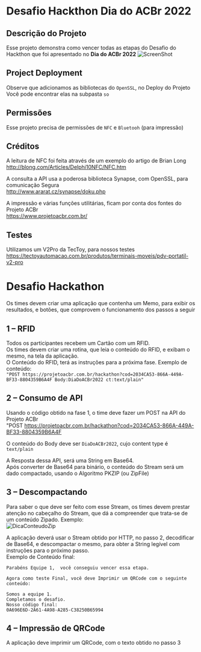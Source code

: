 # Desafio Hackthon Dia do ACBr 2022

## Descrição do Projeto
Esse projeto demonstra como vencer todas as etapas do Desafio do Hackthon que foi apresentado no **Dia do ACBr 2022**
![ScreenShot](https://github.com/Projeto-ACBr-Oficial/ACBrLab/blob/main/Pascal/Hackthon/img/ScreenShot_Hackthon1.png)


## Project Deployment
Observe que adicionamos as bibliotecas do `OpenSSL`, no Deploy do Projeto
Você pode encontrar elas na subpasta `so`

## Permissões
Esse projeto precisa de permissões de `NFC` e `Bluetooh` (para impressão)

## Créditos
A leitura de NFC foi feita através de um exemplo do artigo de Brian Long  
http://blong.com/Articles/Delphi10NFC/NFC.htm  

A consulta a API usa a poderosa biblioteca Synapse, com OpenSSL, para  comunicação Segura  
http://www.ararat.cz/synapse/doku.php  

A impressão e várias funções utilitárias, ficam por conta dos fontes do Projeto ACBr  
https://www.projetoacbr.com.br/  

## Testes
Utilizamos um V2Pro da TecToy, para nossos testes  
https://tectoyautomacao.com.br/produtos/terminais-moveis/pdv-portatil-v2-pro  

# Desafio Hackathon
Os times devem criar uma aplicação que contenha um Memo, para exibir os resultados, e botões, que comprovem o funcionamento dos passos a seguir

## 1  – RFID
Todos os participantes recebem um Cartão com um RFID.  
Os times devem criar uma rotina, que leia o conteúdo do RFID, e exibam o mesmo, na tela da aplicação.  
O Conteúdo do RFID, terá as instruções para a próxima fase. Exemplo de conteúdo:  
`"POST https://projetoacbr.com.br/hackathon?cod=2034CA53-866A-449A-BF33-8804359B6A4F Body:DiaDoACBr2022 ct:text/plain"`

## 2 – Consumo de API
Usando o código obtido na fase 1, o time deve fazer um POST na API do Projeto ACBr  
"POST https://projetoacbr.com.br/hackathon?cod=2034CA53-866A-449A-BF33-8804359B6A4F  

O conteúdo do Body deve ser `DiaDoACBr2022`, cujo content type é `text/plain`  

A Resposta dessa API, será uma String em Base64.  
Após converter de Base64 para binário, o conteúdo do Stream será um dado compactado, usando o Algoritmo PKZIP (ou ZipFile)  

## 3 – Descompactando
Para saber o que deve ser feito com esse Stream, os times devem prestar atenção no cabeçalho do Stream, que dá a compreender que trata-se de um conteúdo Zipado.
Exemplo:  
![DicaConteudoZip](https://github.com/Projeto-ACBr-Oficial/ACBrLab/blob/main/Pascal/Hackthon/img/DicaConteudoZip.png)

A aplicação deverá usar o Stream obtido por HTTP, no passo 2, decodificar de Base64, e descompactar o mesmo, para obter a String legível com instruções para o próximo passo.  
Exemplo de Conteúdo final:

`Parabéns Equipe 1,  você conseguiu vencer essa etapa.`  
` `   
`Agora como teste Final, você deve Imprimir um QRCode com o seguinte conteúdo:`  
` `  
`Somos a equipe 1.`  
`Completamos o desafio.`  
`Nosso código final:`  
`0A696E6D-2A61-4A98-A285-C38250B65994`  

## 4 – Impressão de QRCode
A aplicação deve imprimir um QRCode, com o texto obtido no passo 3  
